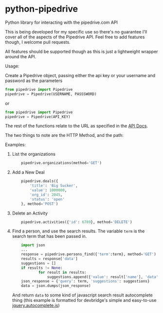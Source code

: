 python-pipedrive
================

Python library for interacting with the pipedrive.com API


This is being developed for my specific use so there's no guarantee I'll cover all of the aspects of the Pipedrive API. Feel free to add features though, I welcome pull requests.

All features should be supported though as this is just a lightweight wrapper around the API.


Usage:

Create a Pipedrive object, passing either the api key or your username and password as the parameters

```python
from pipedrive import Pipedrive
pipedrive = Pipedrive(USERNAME, PASSSWORD)
```

or

```python
from pipedrive import Pipedrive
pipedrive = Pipedrive(API_KEY)
```

The rest of the functions relate to the URL as specified in the [API Docs](https://developers.pipedrive.com/v1).

The two things to note are the HTTP Method, and the path:

Examples:

1.  List the organizations
    ```python
        pipedrive.organizations(method='GET')
    ```

2.  Add a New Deal
    ```python
        pipedrive.deals({
        	'title': 'Big Sucker',
        	'value': 1000000,
        	'org_id': 2045,
        	'status': 'open'
       	}, method='POST')
    ```

3.  Delete an Activity
    ```python
        pipedrive.activities({'id': 6789}, method='DELETE')
    ```

4.  Find a person, and use the search results. The variable ```term``` is the search term that has been passed in.
    ```python
        import json
        ...
        response = pipedrive.persons_find({'term':term}, method='GET')
        results = response['data']
        suggestions = []
        if results != None:
                for result in results:
                    suggestions.append({'value': result['name'], 'data': result})
        json_response = {'query': term, 'suggestions': suggestions}
        data = json.dumps(json_response)

    ```
    And return ```data``` to some kind of javascript search result autocomplete thing (this example is formatted for devbridge's simple and easy-to-use [jquery.autocomplete.js](https://github.com/devbridge/jQuery-Autocomplete))
